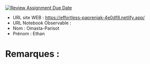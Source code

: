 [![Review Assignment Due Date](https://classroom.github.com/assets/deadline-readme-button-22041afd0340ce965d47ae6ef1cefeee28c7c493a6346c4f15d667ab976d596c.svg)](https://classroom.github.com/a/h1JIia0L)
- URL site WEB : https://effortless-paprenjak-4e0df8.netlify.app/
- URL Notebook Observable :
- Nom : Omasta-Parisot
- Prénom : Ethan

# Remarques :
